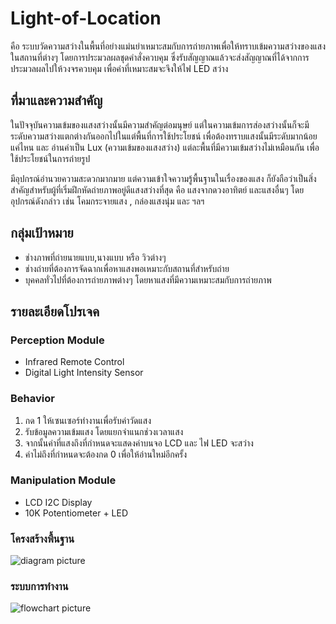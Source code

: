 # Light-of-Location
คือ ระบบวัดความสว่างในพื้นที่อย่างแม่นยำเหมาะสมกับการถ่ายภาพเพื่อให้ทราบเข้มความสว่างของแสงในสถานที่ต่างๆ โดยการประมวลผลชุดคำสั่งควบคุม ซึ่งรับสัญญาณแล้วจะส่งสัญญาณที่ได้จากการประมวลผลไปให้วงจรควบคุม เพื่อค่าที่เหมาะสมจะจึงให้ไฟ LED สว่าง


## ที่มาและความสำคัญ
ในปัจจุบันความเข้มของแสงสว่างนั้นมีความสำคัญต่อมนุษย์ แต่ในความเข้มการส่องสว่างนั้นก็จะมีระดับความสว่างแตกต่างกันออกไปในแต่พื้นที่การใช้ประโยชน์ เพื่อต้องทราบแสงนั้นมีระดับมากน้อยแค่ไหน และ อ่านค่าเป็น Lux (ความเข้มของแสงสว่าง) แต่ละพื้นที่มีความเข้มสว่างไม่เหมือนกัน เพื่อใช้ประโยชน์ในการถ่ายรูป


มีอุปกรณ์อํานวยความสะดวกมากมาย แต่ความเข้าใจความรู้พื้นฐานในเรื่องของแสง ก็ยังถือว่าเป็นสิ่งสำคัญสำหรับผู้ที่เริ่มฝึกหัดถ่ายภาพอยู่ดีแสงสว่างที่สุด คือ แสงจากดวงอาทิตย์ และแสงอื่นๆ 
โดยอุปกรณ์ดังกล่าว เช่น โคมกระจายแสง , กล่องแสงนุ่ม และ ฯลฯ


## กลุ่มเป้าหมาย
+ ช่างภาพที่ถ่ายนายแบบ,นางแบบ หรือ วิวต่างๆ 
+ ช่างถ่ายที่ต้องการจัดฉากเพื่อหาแสงพอเหมาะกับสถานที่สำหรับถ่าย
+ บุคคลทั่วไปที่ต้องการถ่ายภาพต่างๆ โดยหาแสงที่มีความเหมาะสมกับการถ่ายภาพ

## รายละเอียดโปรเจค 

### Perception Module
- Infrared Remote Control
- Digital Light Intensity Sensor

### Behavior
1. กด 1 ให้เซนเซอร์ทำงานเพื่อรับค่าวัดแสง
2. รับข้อมูลความเข้มแสง โดยแยกจำแนกช่วงเวลาแสง
3. จากนั้นค่าที่แสงถึงที่กำหนดจะแสดงค่าบนจอ LCD และ ไฟ LED จะสว่าง
4. ค่าไม่ถึงที่กำหนดจะต้องกด 0 เพื่อให้อ่านใหม่อีกครั้ง

### Manipulation Module
- LCD I2C Display
- 10K Potentiometer + LED

### โครงสร้างพื้นฐาน
![diagram picture][diagram]

[diagram]:  "Diagram"

### ระบบการทำงาน 
![flowchart picture][flowchart]

[flowchart]: "flowchart"
